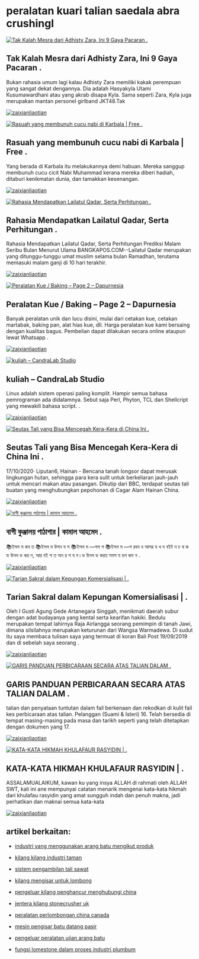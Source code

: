 # peralatan kuari talian saedala abra crushingl
<a href="https://mnn.zoosnet.net/LR/Chatpre.aspx?id=MNN94995150&p=https://topgrinding.com/" target="_blank">![Tak Kalah Mesra dari Adhisty Zara, Ini 9 Gaya Pacaran .](https://github.com/technlg/images/blob/main/34.jpg)</a>
## Tak Kalah Mesra dari Adhisty Zara, Ini 9 Gaya Pacaran .
Bukan rahasia umum lagi kalau Adhisty Zara memiliki kakak perempuan yang sangat dekat dengannya. Dia adalah Hasyakyla Utami Kusumawardhani atau yang akrab disapa Kyla. Sama seperti Zara, Kyla juga merupakan mantan personel girlband JKT48.Tak 
<a href="https://mnn.zoosnet.net/LR/Chatpre.aspx?id=MNN94995150&p=https://topgrinding.com/" target="_blank"><img src="https://github.com/technlg/images/raw/main/chat11.jpg" alt="zaixianliaotian"/></a><a href="//whatsapp.shibangsoft.com/WhatsApp.php" ><img src="https://github.com/technlg/images/raw/main/chat11.png" alt=""></a>
<a href="https://mnn.zoosnet.net/LR/Chatpre.aspx?id=MNN94995150&p=https://topgrinding.com/" target="_blank">![Rasuah yang membunuh cucu nabi di Karbala | Free .](https://github.com/technlg/images/blob/main/26.jpg)</a>
## Rasuah yang membunuh cucu nabi di Karbala | Free .
Yang berada di Karbala itu melakukannya demi habuan. Mereka sanggup membunuh cucu cicit Nabi Muhammad kerana mereka diberi hadiah, ditaburi kenikmatan dunia, dan tamakkan kesenangan.
<a href="https://mnn.zoosnet.net/LR/Chatpre.aspx?id=MNN94995150&p=https://topgrinding.com/" target="_blank"><img src="https://github.com/technlg/images/raw/main/chat11.jpg" alt="zaixianliaotian"/></a><a href="//whatsapp.shibangsoft.com/WhatsApp.php" ><img src="https://github.com/technlg/images/raw/main/chat11.png" alt=""></a>
<a href="https://mnn.zoosnet.net/LR/Chatpre.aspx?id=MNN94995150&p=https://topgrinding.com/" target="_blank">![Rahasia Mendapatkan Lailatul Qadar, Serta Perhitungan .](https://github.com/technlg/images/blob/main/50.jpg)</a>
## Rahasia Mendapatkan Lailatul Qadar, Serta Perhitungan .
Rahasia Mendapatkan Lailatul Qadar, Serta Perhitungan Prediksi Malam Seribu Bulan Menurut Ulama BANGKAPOS.COM--Lailatul Qadar merupakan yang ditunggu-tunggu umat muslim selama bulan Ramadhan, terutama memasuki malam ganji di 10 hari terakhir.
<a href="https://mnn.zoosnet.net/LR/Chatpre.aspx?id=MNN94995150&p=https://topgrinding.com/" target="_blank"><img src="https://github.com/technlg/images/raw/main/chat11.jpg" alt="zaixianliaotian"/></a><a href="//whatsapp.shibangsoft.com/WhatsApp.php" ><img src="https://github.com/technlg/images/raw/main/chat11.png" alt=""></a>
<a href="https://mnn.zoosnet.net/LR/Chatpre.aspx?id=MNN94995150&p=https://topgrinding.com/" target="_blank">![Peralatan Kue / Baking – Page 2 – Dapurnesia](https://github.com/technlg/images/blob/main/40.jpg)</a>
## Peralatan Kue / Baking – Page 2 – Dapurnesia
Banyak peralatan unik dan lucu disini, mulai dari cetakan kue, cetakan martabak, baking pan, alat hias kue, dll. Harga peralatan kue kami bersaing dengan kualitas bagus. Pembelian dapat dilakukan secara online ataupun lewat Whatsapp .
<a href="https://mnn.zoosnet.net/LR/Chatpre.aspx?id=MNN94995150&p=https://topgrinding.com/" target="_blank"><img src="https://github.com/technlg/images/raw/main/chat11.jpg" alt="zaixianliaotian"/></a><a href="//whatsapp.shibangsoft.com/WhatsApp.php" ><img src="https://github.com/technlg/images/raw/main/chat11.png" alt=""></a>
<a href="https://mnn.zoosnet.net/LR/Chatpre.aspx?id=MNN94995150&p=https://topgrinding.com/" target="_blank">![kuliah – CandraLab Studio](https://github.com/technlg/images/blob/main/57.jpg)</a>
## kuliah – CandraLab Studio
Linux adalah sistem operasi paling komplit. Hampir semua bahasa pemrograman ada didalamnya. Sebut saja Perl, Phyton, TCL dan Shellcript yang mewakili bahasa script. .
<a href="https://mnn.zoosnet.net/LR/Chatpre.aspx?id=MNN94995150&p=https://topgrinding.com/" target="_blank"><img src="https://github.com/technlg/images/raw/main/chat11.jpg" alt="zaixianliaotian"/></a><a href="//whatsapp.shibangsoft.com/WhatsApp.php" ><img src="https://github.com/technlg/images/raw/main/chat11.png" alt=""></a>
<a href="https://mnn.zoosnet.net/LR/Chatpre.aspx?id=MNN94995150&p=https://topgrinding.com/" target="_blank">![Seutas Tali yang Bisa Mencegah Kera-Kera di China Ini .](https://github.com/technlg/images/blob/main/45.jpg)</a>
## Seutas Tali yang Bisa Mencegah Kera-Kera di China Ini .
17/10/2020· Liputan6, Hainan - Bencana tanah longsor dapat merusak lingkungan hutan, sehingga para kera sulit untuk berkeliaran jauh-jauh untuk mencari makan atau pasangan. Dikutip dari BBC, terdapat seutas tali buatan yang menghubungkan pepohonan di Cagar Alam Hainan China. 
<a href="https://mnn.zoosnet.net/LR/Chatpre.aspx?id=MNN94995150&p=https://topgrinding.com/" target="_blank"><img src="https://github.com/technlg/images/raw/main/chat11.jpg" alt="zaixianliaotian"/></a><a href="//whatsapp.shibangsoft.com/WhatsApp.php" ><img src="https://github.com/technlg/images/raw/main/chat11.png" alt=""></a>
<a href="https://mnn.zoosnet.net/LR/Chatpre.aspx?id=MNN94995150&p=https://topgrinding.com/" target="_blank">![বাগী কুঞ্জালয় পাঠাগার | কামাল আহমেদ .](https://github.com/technlg/images/blob/main/66.jpg)</a>
## বাগী কুঞ্জালয় পাঠাগার | কামাল আহমেদ .
📚ইসল ম কব ত 📚ইসল ম উপন য স 📚ইসল ম —গল প 📚ইসল ম —প রবন ধ আসর য খ দ বইট ন চ থ ক ড উনল ড কর ন, আর বই প ত অন র প য ন ৷ ড উনল ড করত সমস য হল কম ন .
<a href="https://mnn.zoosnet.net/LR/Chatpre.aspx?id=MNN94995150&p=https://topgrinding.com/" target="_blank"><img src="https://github.com/technlg/images/raw/main/chat11.jpg" alt="zaixianliaotian"/></a><a href="//whatsapp.shibangsoft.com/WhatsApp.php" ><img src="https://github.com/technlg/images/raw/main/chat11.png" alt=""></a>
<a href="https://mnn.zoosnet.net/LR/Chatpre.aspx?id=MNN94995150&p=https://topgrinding.com/" target="_blank">![Tarian Sakral dalam Kepungan Komersialisasi | .](https://github.com/technlg/images/blob/main/14.jpg)</a>
## Tarian Sakral dalam Kepungan Komersialisasi | .
Oleh I Gusti Agung Gede Artanegara Singgah, menikmati daerah subur dengan adat budayanya yang kental serta kearifan hakiki. Bedulu merupakan tempat lahirnya Raja Airlangga seorang pemimpin di tanah Jawi, dimana silsilahnya merupakan keturunan dari Wangsa Warmadewa. Di sudut itu saya membaca tulisan saya yang termuat di koran Bali Post 19/09/2019 dan di sebelah saya seorang .
<a href="https://mnn.zoosnet.net/LR/Chatpre.aspx?id=MNN94995150&p=https://topgrinding.com/" target="_blank"><img src="https://github.com/technlg/images/raw/main/chat11.jpg" alt="zaixianliaotian"/></a><a href="//whatsapp.shibangsoft.com/WhatsApp.php" ><img src="https://github.com/technlg/images/raw/main/chat11.png" alt=""></a>
<a href="https://mnn.zoosnet.net/LR/Chatpre.aspx?id=MNN94995150&p=https://topgrinding.com/" target="_blank">![GARIS PANDUAN PERBICARAAN SECARA ATAS TALIAN DALAM .](https://github.com/technlg/images/blob/main/8.jpg)</a>
## GARIS PANDUAN PERBICARAAN SECARA ATAS TALIAN DALAM .
talian dan penyataan tuntutan dalam fail berkenaan dan rekodkan di kulit fail kes perbicaraan atas talian. Pelanggan (Suami & Isteri) 16. Telah bersedia di tempat masing-masing pada masa dan tarikh seperti yang telah ditetapkan dengan dokumen yang 17.
<a href="https://mnn.zoosnet.net/LR/Chatpre.aspx?id=MNN94995150&p=https://topgrinding.com/" target="_blank"><img src="https://github.com/technlg/images/raw/main/chat11.jpg" alt="zaixianliaotian"/></a><a href="//whatsapp.shibangsoft.com/WhatsApp.php" ><img src="https://github.com/technlg/images/raw/main/chat11.png" alt=""></a>
<a href="https://mnn.zoosnet.net/LR/Chatpre.aspx?id=MNN94995150&p=https://topgrinding.com/" target="_blank">![KATA-KATA HIKMAH KHULAFAUR RASYIDIN | .](https://github.com/technlg/images/blob/main/4.jpg)</a>
## KATA-KATA HIKMAH KHULAFAUR RASYIDIN | .
ASSALAMUALAIKUM, kawan ku yang insya ALLAH di rahmati oleh ALLAH SWT, kali ini ane mempunyai catatan menarik mengenai kata-kata hikmah dari khulafau rasyidin yang amat sungguh indah dan penuh makna, jadi perhatikan dan maknai semua kata-kata 
<a href="https://mnn.zoosnet.net/LR/Chatpre.aspx?id=MNN94995150&p=https://topgrinding.com/" target="_blank"><img src="https://github.com/technlg/images/raw/main/chat11.jpg" alt="zaixianliaotian"/></a><a href="//whatsapp.shibangsoft.com/WhatsApp.php" ><img src="https://github.com/technlg/images/raw/main/chat11.png" alt=""></a>
## artikel berkaitan:
* [industri yang menggunakan arang batu mengikut produk](industri%20yang%20menggunakan%20arang%20batu%20mengikut%20produk.md)
* [kilang kilang industri taman](kilang%20kilang%20industri%20taman.md)
* [sistem pengambilan tali sawat](sistem%20pengambilan%20tali%20sawat.md)
* [kilang mengisar untuk lombong](kilang%20mengisar%20untuk%20lombong.md)
* [pengeluar kilang penghancur menghubungi china](pengeluar%20kilang%20penghancur%20menghubungi%20china.md)
* [jentera kilang stonecrusher uk](jentera%20kilang%20stonecrusher%20uk.md)
* [peralatan perlombongan china canada](peralatan%20perlombongan%20china%20canada.md)
* [mesin pengisar batu datang pasir](mesin%20pengisar%20batu%20datang%20pasir.md)
* [pengeluar peralatan ujian arang batu](pengeluar%20peralatan%20ujian%20arang%20batu.md)
* [fungsi lomestone dalam proses industri plumbum](fungsi%20lomestone%20dalam%20proses%20industri%20plumbum.md)
